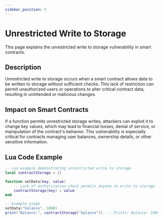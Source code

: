 ```yaml
---
sidebar_position: 5
---
```

# Unrestricted Write to Storage
This page explains the unrestricted write to storage vulnerability in smart contracts.
## Description
Unrestricted write to storage occurs when a smart contract allows data to be written to storage without sufficient checks. This lack of restriction can permit unauthorized users or operations to alter critical contract data, resulting in unintended or malicious changes.

## Impact on Smart Contracts
If a function permits unrestricted storage writes, attackers can exploit it to change key values, which may lead to financial losses, denial of service, or manipulation of the contract's behavior. This vulnerability is especially critical for contracts managing user balances, ownership details, or other sensitive information.

## Lua Code Example
```lua
-- Lua example demonstrating unrestricted write to storage
local contractStorage = {}

function setData(key, value)
    -- Lack of authorization check permits anyone to write to storage
    contractStorage[key] = value
end

-- Example usage
setData("balance", 1000)
print("Balance:", contractStorage["balance"])  -- Prints: Balance: 1000
